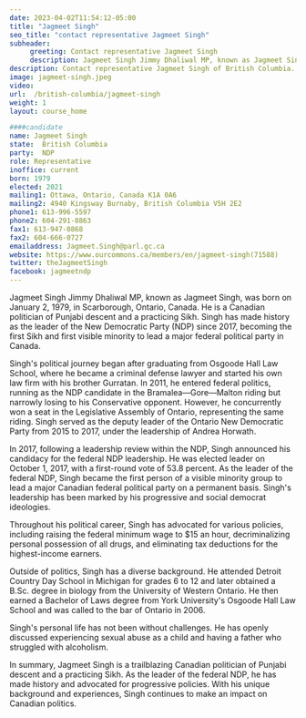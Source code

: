 ```yaml
---
date: 2023-04-02T11:54:12-05:00
title: "Jagmeet Singh"
seo_title: "contact representative Jagmeet Singh"
subheader:
     greeting: Contact representative Jagmeet Singh
     description: Jagmeet Singh Jimmy Dhaliwal MP, known as Jagmeet Singh, was born on January 2, 1979, in Scarborough, Ontario, Canada. He is a Canadian politician of Punjabi descent and a practicing Sikh. Singh has made history as the leader of the New Democratic Party (NDP) since 2017, becoming the first Sikh and first visible minority to lead a major federal political party in Canada.
description: Contact representative Jagmeet Singh of British Columbia. Contact information for Jagmeet Singh includes email address, phone number, and mailing address.
image: jagmeet-singh.jpeg
video:
url:  /british-columbia/jagmeet-singh
weight: 1
layout: course_home

####candidate
name: Jagmeet Singh
state:	British Columbia
party:	NDP
role: Representative
inoffice: current
born: 1979
elected: 2021
mailing1: Ottawa, Ontario, Canada K1A 0A6
mailing2: 4940 Kingsway Burnaby, British Columbia V5H 2E2
phone1: 613-996-5597
phone2: 604-291-8863
fax1: 613-947-0868
fax2: 604-666-0727
emailaddress: Jagmeet.Singh@parl.gc.ca
website: https://www.ourcommons.ca/members/en/jagmeet-singh(71588)
twitter: theJagmeetSingh
facebook: jagmeetndp
---
```


Jagmeet Singh Jimmy Dhaliwal MP, known as Jagmeet Singh, was born on January 2, 1979, in Scarborough, Ontario, Canada. He is a Canadian politician of Punjabi descent and a practicing Sikh. Singh has made history as the leader of the New Democratic Party (NDP) since 2017, becoming the first Sikh and first visible minority to lead a major federal political party in Canada.

Singh's political journey began after graduating from Osgoode Hall Law School, where he became a criminal defense lawyer and started his own law firm with his brother Gurratan. In 2011, he entered federal politics, running as the NDP candidate in the Bramalea—Gore—Malton riding but narrowly losing to his Conservative opponent. However, he concurrently won a seat in the Legislative Assembly of Ontario, representing the same riding. Singh served as the deputy leader of the Ontario New Democratic Party from 2015 to 2017, under the leadership of Andrea Horwath.

In 2017, following a leadership review within the NDP, Singh announced his candidacy for the federal NDP leadership. He was elected leader on October 1, 2017, with a first-round vote of 53.8 percent. As the leader of the federal NDP, Singh became the first person of a visible minority group to lead a major Canadian federal political party on a permanent basis. Singh's leadership has been marked by his progressive and social democrat ideologies.

Throughout his political career, Singh has advocated for various policies, including raising the federal minimum wage to $15 an hour, decriminalizing personal possession of all drugs, and eliminating tax deductions for the highest-income earners.

Outside of politics, Singh has a diverse background. He attended Detroit Country Day School in Michigan for grades 6 to 12 and later obtained a B.Sc. degree in biology from the University of Western Ontario. He then earned a Bachelor of Laws degree from York University's Osgoode Hall Law School and was called to the bar of Ontario in 2006.

Singh's personal life has not been without challenges. He has openly discussed experiencing sexual abuse as a child and having a father who struggled with alcoholism.

In summary, Jagmeet Singh is a trailblazing Canadian politician of Punjabi descent and a practicing Sikh. As the leader of the federal NDP, he has made history and advocated for progressive policies. With his unique background and experiences, Singh continues to make an impact on Canadian politics.
